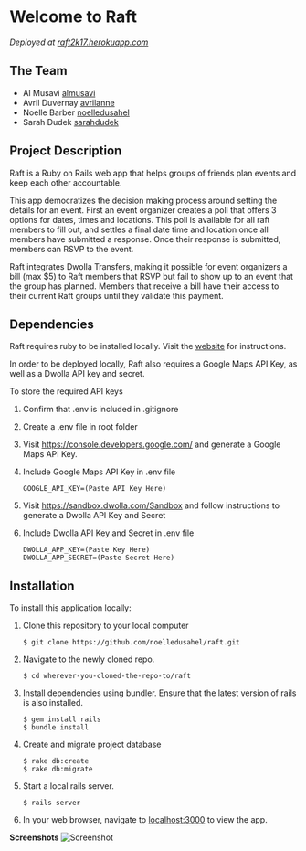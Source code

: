 # Welcome to Raft

*Deployed at [raft2k17.herokuapp.com](http://raft2k17.herokuapp.com/)*

## The Team

* Al Musavi [almusavi](https://github.com/almusavi)
* Avril Duvernay [avrilanne](https://github.com/avrilanne)
* Noelle Barber [noelledusahel](https://github.com/noelledusahel)
* Sarah Dudek [sarahdudek](https://github.com/sarahdudek)

## Project Description

Raft is a Ruby on Rails web app that helps groups of friends plan events and keep each other accountable. 

This app democratizes the decision making process around setting the details for an event. First an event organizer creates a poll that offers 3 options for dates, times and locations. This poll is available for all raft members to fill out, and settles a final date time and location once all members have submitted a response. Once their response is submitted, members can RSVP to the event. 

Raft integrates Dwolla Transfers, making it possible for event organizers a bill (max $5) to Raft members that RSVP but fail to show up to an event that the group has planned. Members that receive a bill have their access to their current Raft groups until they validate this payment. 

## Dependencies

Raft requires ruby to be installed locally. Visit the [website](https://www.ruby-lang.org/en/) for instructions.

In order to be deployed locally, Raft also requires a Google Maps API Key, as well as a Dwolla API key and secret. 

To store the required API keys

1. Confirm that .env is included in .gitignore
2. Create a .env file in root folder 
3. Visit https://console.developers.google.com/ and generate a Google Maps API Key.  
4. Include Google Maps API Key in .env file
	
	`GOOGLE_API_KEY=(Paste API Key Here)`

5. Visit https://sandbox.dwolla.com/Sandbox and follow instructions to generate a Dwolla API Key and Secret

6. Include Dwolla API Key and Secret in .env file
	
	`DWOLLA_APP_KEY=(Paste Key Here)` </br>
	`DWOLLA_APP_SECRET=(Paste Secret Here)`

## Installation

To install this application locally:

1. Clone this repository to your local computer
    
    `$ git clone https://github.com/noelledusahel/raft.git`

2. Navigate to the newly cloned repo.
    
    `$ cd wherever-you-cloned-the-repo-to/raft`

3. Install dependencies using bundler. Ensure that the latest version of rails is also installed.
	
	`$ gem install rails` <br/>
    `$ bundle install`

4. Create and migrate project database    
	
	`$ rake db:create` </br>
	`$ rake db:migrate`

5. Start a local rails server.
    
    `$ rails server` 

6. In your web browser, navigate to [localhost:3000](localhost:3000) to view the app.


**Screenshots**
![Screenshot](screenshot.png)



